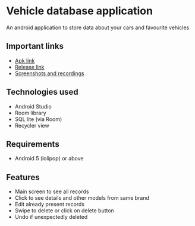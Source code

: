 # Vehicle database application
An android application to store data about your cars and favourite vehicles

## Important links
* [Apk link]()
* [Release link]()
* [Screenshots and recordings]()

## Technologies used
* Android Studio
* Room library
* SQL lite (via Room)
* Recycler view

## Requirements
* Android 5 (lolipop) or above

## Features
* Main screen to see all records
* Click to see details and other models from same brand
* Edit already present records
* Swipe to delete or click on delete button
* Undo if unexpectedly deleted
